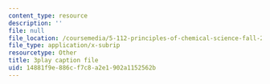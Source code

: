 ```yaml
---
content_type: resource
description: ''
file: null
file_location: /coursemedia/5-112-principles-of-chemical-science-fall-2005/14881f9e886cf7c8a2e1902a1152562b_yi6a_COcfxw.srt
file_type: application/x-subrip
resourcetype: Other
title: 3play caption file
uid: 14881f9e-886c-f7c8-a2e1-902a1152562b
---
```

